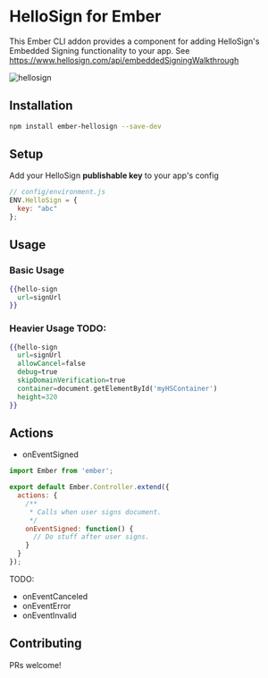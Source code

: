 # HelloSign for Ember

This Ember CLI addon provides a component for adding HelloSign's Embedded Signing functionality to your app. See https://www.hellosign.com/api/embeddedSigningWalkthrough

![hellosign](https://cloud.githubusercontent.com/assets/29342/8888288/66aa8030-325c-11e5-8083-21d076f352f0.jpg)


## Installation
```sh
npm install ember-hellosign --save-dev
```

## Setup
Add your HelloSign **publishable key** to your app's config

```javascript
// config/environment.js
ENV.HelloSign = {
  key: "abc"
};
```

## Usage

### Basic Usage
```handlebars
{{hello-sign
  url=signUrl
}}
```

### Heavier Usage TODO:
```handlebars
{{hello-sign
  url=signUrl
  allowCancel=false
  debug=true
  skipDomainVerification=true
  container=document.getElementById('myHSContainer')
  height=320
}}
```

## Actions
- onEventSigned

```javascript
import Ember from 'ember';

export default Ember.Controller.extend({
  actions: {
    /**
     * Calls when user signs document.
     */
    onEventSigned: function() {
      // Do stuff after user signs.
    }
  }
});
```

TODO:
- onEventCanceled
- onEventError
- onEventInvalid


## Contributing
PRs welcome!
